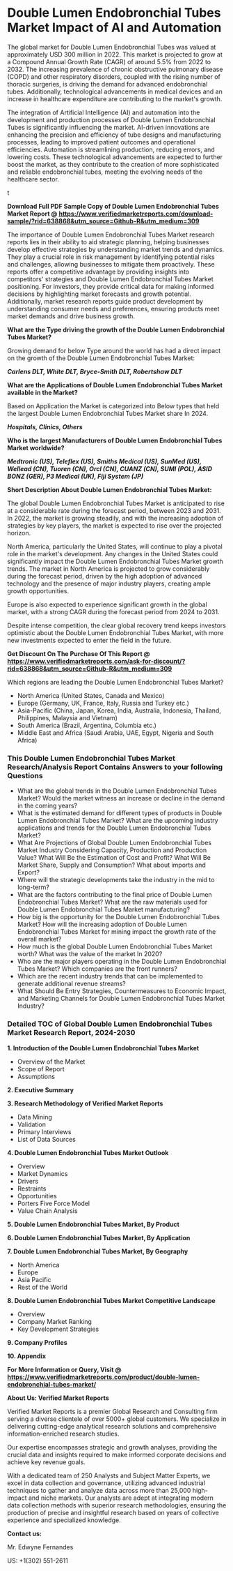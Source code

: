 <meta name="title" content="Global Double Lumen Endobronchial Tubes Market Impact of AI and Automation"><meta name="description" content="The global market for Double Lumen Endobronchial Tubes was valued at approximately USD 300 million in 2022. This market is projected to grow at a Compound Annual Growt"><meta name="title" content="Double Lumen Endobronchial Tubes Market Size, Share, Scope, Trends, Growth, Opportunities, Analysis, Forecast"><h1>Double Lumen Endobronchial Tubes Market Impact of AI and Automation</h1><p>The global market for Double Lumen Endobronchial Tubes was valued at approximately USD 300 million in 2022. This market is projected to grow at a Compound Annual Growth Rate (CAGR) of around 5.5% from 2022 to 2032. The increasing prevalence of chronic obstructive pulmonary disease (COPD) and other respiratory disorders, coupled with the rising number of thoracic surgeries, is driving the demand for advanced endobronchial tubes. Additionally, technological advancements in medical devices and an increase in healthcare expenditure are contributing to the market's growth.</p><p>The integration of Artificial Intelligence (AI) and automation into the development and production processes of Double Lumen Endobronchial Tubes is significantly influencing the market. AI-driven innovations are enhancing the precision and efficiency of tube designs and manufacturing processes, leading to improved patient outcomes and operational efficiencies. Automation is streamlining production, reducing errors, and lowering costs. These technological advancements are expected to further boost the market, as they contribute to the creation of more sophisticated and reliable endobronchial tubes, meeting the evolving needs of the healthcare sector.</p>t</p><p id="" class=""><strong>Download Full PDF Sample Copy of Double Lumen Endobronchial Tubes Market Report @ <a href="https://www.verifiedmarketreports.com/download-sample/?rid=638868&utm_source=Github-R&utm_medium=309" target="_blank">https://www.verifiedmarketreports.com/download-sample/?rid=638868&utm_source=Github-R&utm_medium=309</a></strong></p><p>The importance of&nbsp;Double Lumen Endobronchial Tubes Market research reports lies in their ability to aid strategic planning, helping businesses develop effective strategies by understanding market trends and dynamics. They play a crucial role in risk management by identifying potential risks and challenges, allowing businesses to mitigate them proactively. These reports offer a competitive advantage by providing insights into competitors' strategies and Double Lumen Endobronchial Tubes Market positioning. For investors, they provide critical data for making informed decisions by highlighting market forecasts and growth potential. Additionally, market research reports guide product development by understanding consumer needs and preferences, ensuring products meet market demands and drive business growth.</p><p><strong>What are the&nbsp;Type driving the growth of the Double Lumen Endobronchial Tubes Market?</strong></p><p id="" class="">Growing demand for below Type around the world has had a direct impact on the growth of the Double Lumen Endobronchial Tubes Market:</p><em><strong>Carlens DLT, White DLT, Bryce-Smith DLT, Robertshaw DLT</strong></em></p><strong>What are the&nbsp;Applications&nbsp;of Double Lumen Endobronchial Tubes Market available in the Market?</strong></p><p id="" class="">Based on Application the Market is categorized into Below types that held the largest Double Lumen Endobronchial Tubes Market share In 2024.</p><em><strong>Hospitals, Clinics, Others</strong></em></p><strong>Who is the largest Manufacturers of Double Lumen Endobronchial Tubes Market worldwide?</strong></p><p><em><strong>Medtronic (US), Teleflex (US), Smiths Medical (US), SunMed (US), Wellead (CN), Tuoren (CN), Orcl (CN), CUANZ (CN), SUMI (POL), ASID BONZ (GER), P3 Medical (UK), Fiji System (JP)</strong></em></p><p id="" class=""><strong>Short Description About Double Lumen Endobronchial Tubes Market:</strong></p><p>The global Double Lumen Endobronchial Tubes Market is anticipated to rise at a considerable rate during the forecast period, between 2023 and 2031. In 2022, the market is growing steadily, and with the increasing adoption of strategies by key players, the market is expected to rise over the projected horizon.</p><p>North America, particularly the United States, will continue to play a pivotal role in the market's development. Any changes in the United States could significantly impact the Double Lumen Endobronchial Tubes Market growth trends. The market in North America is projected to grow considerably during the forecast period, driven by the high adoption of advanced technology and the presence of major industry players, creating ample growth opportunities.</p><p>Europe is also expected to experience significant growth in the global market, with a strong CAGR during the forecast period from 2024 to 2031.</p><p>Despite intense competition, the clear global recovery trend keeps investors optimistic about the Double Lumen Endobronchial Tubes Market, with more new investments expected to enter the field in the future.</p><p id="" class=""><strong>Get Discount On The Purchase Of This Report @ <a href="https://www.verifiedmarketreports.com/ask-for-discount/?rid=638868&utm_source=Github-R&utm_medium=309" target="_blank">https://www.verifiedmarketreports.com/ask-for-discount/?rid=638868&utm_source=Github-R&utm_medium=309</a></strong></p>Which regions are leading the Double Lumen Endobronchial Tubes Market?</p><ul><li>North America (United States, Canada and Mexico)</li><li>Europe (Germany, UK, France, Italy, Russia and Turkey etc.)</li><li>Asia-Pacific (China, Japan, Korea, India, Australia, Indonesia, Thailand, Philippines, Malaysia and Vietnam)</li><li>South America (Brazil, Argentina, Columbia etc.)</li><li>Middle East and Africa (Saudi Arabia, UAE, Egypt, Nigeria and South Africa)</li></ul><h3 id="" class="">This Double Lumen Endobronchial Tubes Market Research/Analysis Report Contains Answers to your following Questions</h3><ul><li>What are the global trends in the Double Lumen Endobronchial Tubes Market? Would the market witness an increase or decline in the demand in the coming years?</li><li>What is the estimated demand for different types of products in Double Lumen Endobronchial Tubes Market? What are the upcoming industry applications and trends for the Double Lumen Endobronchial Tubes Market?</li><li>What Are Projections of Global Double Lumen Endobronchial Tubes Market Industry Considering Capacity, Production and Production Value? What Will Be the Estimation of Cost and Profit? What Will Be Market Share, Supply and Consumption? What about imports and Export?</li><li>Where will the strategic developments take the industry in the mid to long-term?</li><li>What are the factors contributing to the final price of Double Lumen Endobronchial Tubes Market? What are the raw materials used for Double Lumen Endobronchial Tubes Market manufacturing?</li><li>How big is the opportunity for the Double Lumen Endobronchial Tubes Market? How will the increasing adoption of Double Lumen Endobronchial Tubes Market for mining impact the growth rate of the overall market?</li><li>How much is the global Double Lumen Endobronchial Tubes Market worth? What was the value of the market In 2020?</li><li>Who are the major players operating in the Double Lumen Endobronchial Tubes Market? Which companies are the front runners?</li><li>Which are the recent industry trends that can be implemented to generate additional revenue streams?</li><li>What Should Be Entry Strategies, Countermeasures to Economic Impact, and Marketing Channels for Double Lumen Endobronchial Tubes Market Industry?</li></ul><h3 id="" class="">Detailed TOC of Global Double Lumen Endobronchial Tubes Market Research Report, 2024-2030</h3><p id="" class=""><strong>1. Introduction of the Double Lumen Endobronchial Tubes Market</strong></p><ul><li>Overview of the Market</li><li>Scope of Report</li><li>Assumptions</li></ul><p id="" class=""><strong>2. Executive Summary</strong></p><p id="" class=""><strong>3. Research Methodology of Verified Market Reports</strong></p><ul><li>Data Mining</li><li>Validation</li><li>Primary Interviews</li><li>List of Data Sources</li></ul><p id="" class=""><strong>4. Double Lumen Endobronchial Tubes Market Outlook</strong></p><ul><li>Overview</li><li>Market Dynamics</li><li>Drivers</li><li>Restraints</li><li>Opportunities</li><li>Porters Five Force Model</li><li>Value Chain Analysis</li></ul><p id="" class=""><strong>5. Double Lumen Endobronchial Tubes Market, By Product</strong></p><p id="" class=""><strong>6. Double Lumen Endobronchial Tubes Market, By Application</strong></p><p id="" class=""><strong>7. Double Lumen Endobronchial Tubes Market, By Geography</strong></p><ul><li>North America</li><li>Europe</li><li>Asia Pacific</li><li>Rest of the World</li></ul><p id="" class=""><strong>8. Double Lumen Endobronchial Tubes Market Competitive Landscape</strong></p><ul><li>Overview</li><li>Company Market Ranking</li><li>Key Development Strategies</li></ul><p id="" class=""><strong>9. Company Profiles</strong></p><p id="" class=""><strong>10. Appendix</strong></p><p id="" class=""><strong>For More Information or Query, Visit @ <a href="https://www.verifiedmarketreports.com/product/double-lumen-endobronchial-tubes-market/" target="_blank">https://www.verifiedmarketreports.com/product/double-lumen-endobronchial-tubes-market/</a></strong></p><p id="" class=""><strong>About Us: Verified Market Reports</strong></p><p id="" class="">Verified Market Reports is a premier Global Research and Consulting firm serving a diverse clientele of over 5000+ global customers. We specialize in delivering cutting-edge analytical research solutions and comprehensive information-enriched research studies.</p><p id="" class="">Our expertise encompasses strategic and growth analyses, providing the crucial data and insights required to make informed corporate decisions and achieve key revenue goals.</p><p id="" class="">With a dedicated team of 250 Analysts and Subject Matter Experts, we excel in data collection and governance, utilizing advanced industrial techniques to gather and analyze data across more than 25,000 high-impact and niche markets. Our analysts are adept at integrating modern data collection methods with superior research methodologies, ensuring the production of precise and insightful research based on years of collective experience and specialized knowledge.</p><p id="" class=""><strong>Contact us:</strong></p><p id="" class="">Mr. Edwyne Fernandes</p><p id="" class="">US: +1(302) 551-2611</p>